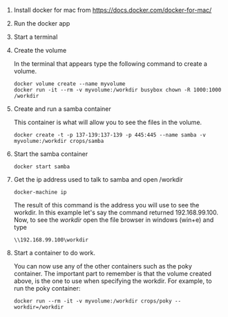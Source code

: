 1. Install docker for mac from https://docs.docker.com/docker-for-mac/
2. Run the docker app
3. Start a terminal
4. Create the volume

   In the terminal that appears type the following command to create a volume.
   ```
   docker volume create --name myvolume
   docker run -it --rm -v myvolume:/workdir busybox chown -R 1000:1000 /workdir
   ```
5. Create and run a samba container

   This container is what will allow you to see the files in the volume.
   ```
   docker create -t -p 137-139:137-139 -p 445:445 --name samba -v myvolume:/workdir crops/samba
   ```
6. Start the samba container

   ```
   docker start samba
   ```
7. Get the ip address used to talk to samba and open /workdir

   ```
   docker-machine ip
   ```
   The result of this command is the address you will use to see the workdir.
   In this example let's say the command returned 192.168.99.100. Now, to see
   the *workdir* open the file browser in windows (win+e) and type
   ```
   \\192.168.99.100\workdir
   ```
8. Start a container to do work.

   You can now use any of the other containers such as the poky
   container. The important part to remember is that the volume created above,
   is the one to use when specifying the workdir. For example, to run the
   poky container:
   ```
   docker run --rm -it -v myvolume:/workdir crops/poky --workdir=/workdir
   ```
